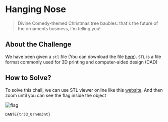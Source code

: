 # Hanging Nose
> Divine Comedy-themed Christmas tree baubles: that's the future of the ornaments business, I'm telling you!

## About the Challenge
We have been given a `stl` file (You can download the file [here](HangingNose.stl)). `STL` is a file format commonly used for 3D printing and computer-aided design (CAD)

## How to Solve?
To solve this chall, we can use STL viewer online like this [website](https://www.viewstl.com/#!). And then zoom until you can see the flag inside the object

![flag]()

```
DANTE{tr33_0rn4m3nt}
```